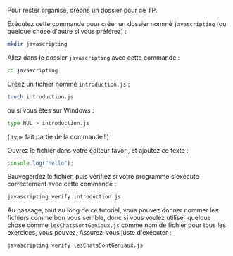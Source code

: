 Pour rester organisé, créons un dossier pour ce TP.

Exécutez cette commande pour créer un dossier nommé `javascripting` (ou quelque chose d'autre si vous préférez) :

```bash
mkdir javascripting
```

Allez dans le dossier `javascripting` avec cette commande :

```bash
cd javascripting
```

Créez un fichier nommé `introduction.js` :

```bash
touch introduction.js
```

ou si vous êtes sur Windows :

```bash
type NUL > introduction.js
```

( `type` fait partie de la commande ! )

Ouvrez le fichier dans votre éditeur favori, et ajoutez ce texte :

```js
console.log("hello");
```

Sauvegardez le fichier, puis vérifiez si votre programme s'exécute correctement avec cette commande :

```bash
javascripting verify introduction.js
```

Au passage, tout au long de ce tutoriel, vous pouvez donner nommer les fichiers comme bon vous semble, donc si vous voulez utiliser quelque chose comme `lesChatsSontGeniaux.js` comme nom de fichier pour tous les exercices, vous pouvez. Assurez-vous juste d'exécuter :

```bash
javascripting verify lesChatsSontGeniaux.js
```
